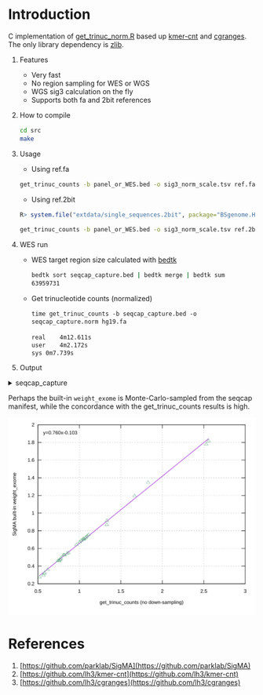 # Introduction

C implementation of [get_trinuc_norm.R](https://github.com/parklab/SigMA/blob/master/R/get_trinuc_norm.R) based up [kmer-cnt](https://github.com/lh3/kmer-cnt) and [cgranges](https://github.com/lh3/cgranges). The only library dependency is [zlib](https://www.zlib.net).

1. Features
    * Very fast
    * No region sampling for WES or WGS
    * WGS sig3 calculation on the fly
    * Supports both fa and 2bit references

2. How to compile

    ```sh
    cd src
    make
    ```

3. Usage

    * Using ref.fa
    ```sh
    get_trinuc_counts -b panel_or_WES.bed -o sig3_norm_scale.tsv ref.fa
    ```

    * Using ref.2bit
    ```R
    R> system.file("extdata/single_sequences.2bit", package="BSgenome.Hsapiens.UCSC.hg19")
    ```
    ```bash
    get_trinuc_counts -b panel_or_WES.bed -o sig3_norm_scale.tsv ref.2bit
    ```

4. WES run

    * WES target region size calculated with [bedtk](https://github.com/lh3/bedtk)

        ```sh
        bedtk sort seqcap_capture.bed | bedtk merge | bedtk sum
        63959731
        ```

    * Get trinucleotide counts (normalized)

        ```
        time get_trinuc_counts -b seqcap_capture.bed -o seqcap_capture.norm hg19.fa

        real	4m12.611s
        user	4m2.172s
        sys	0m7.739s
        ```

5. Output

<details>
    <summary>seqcap_capture</summary>

```
###	get_trinuc_counts	weight_exome_built_in(added for comparison)
ACA	0.771240	0.4756647
ACC	1.048125	0.7111515
ACG	1.665498	1.1954055
ACT	0.768453	0.4775805
CCA	1.022236	0.6905215
CCC	1.330937	0.8697183
CCG	2.557945	1.8140354
CCT	1.056723	0.7058424
GCA	1.043128	0.6986927
GCC	1.331598	0.9152037
GCG	2.529302	1.7790112
GCT	1.093794	0.7414501
TCA	0.816880	0.5255657
TCC	1.071820	0.7180832
TCG	1.828886	1.3478038
TCT	0.821520	0.5253713
ACA	0.771240	0.4756647
ACC	1.048125	0.7111515
ACG	1.665498	1.1954055
ACT	0.768453	0.4775805
CCA	1.022236	0.6905215
CCC	1.330937	0.8697183
CCG	2.557945	1.8140354
CCT	1.056723	0.7058424
GCA	1.043128	0.6986927
GCC	1.331598	0.9152037
GCG	2.529302	1.7790112
GCT	1.093794	0.7414501
TCA	0.816880	0.5255657
TCC	1.071820	0.7180832
TCG	1.828886	1.3478038
TCT	0.821520	0.5253713
ACA	0.771240	0.4756647
ACC	1.048125	0.7111515
ACG	1.665498	1.1954055
ACT	0.768453	0.4775805
CCA	1.022236	0.6905215
CCC	1.330937	0.8697183
CCG	2.557945	1.8140354
CCT	1.056723	0.7058424
GCA	1.043128	0.6986927
GCC	1.331598	0.9152037
GCG	2.529302	1.7790112
GCT	1.093794	0.7414501
TCA	0.816880	0.5255657
TCC	1.071820	0.7180832
TCG	1.828886	1.3478038
TCT	0.821520	0.5253713
ATA	0.519402	0.2759440
ATC	0.804258	0.5233615
ATG	0.777810	0.4904268
ATT	0.573957	0.3152586
CTA	0.619226	0.3598444
CTC	1.003768	0.6732809
CTG	1.110929	0.7544566
CTT	0.867327	0.5504704
GTA	0.754145	0.4648557
GTC	1.080496	0.7284736
GTG	0.964731	0.6429367
GTT	0.758002	0.4611863
TTA	0.566187	0.2952764
TTC	0.852278	0.5445673
TTG	0.740317	0.4611112
TTT	0.582413	0.3261839
ATA	0.519402	0.2759440
ATC	0.804258	0.5233615
ATG	0.777810	0.4904268
ATT	0.573957	0.3152586
CTA	0.619226	0.3598444
CTC	1.003768	0.6732809
CTG	1.110929	0.7544566
CTT	0.867327	0.5504704
GTA	0.754145	0.4648557
GTC	1.080496	0.7284736
GTG	0.964731	0.6429367
GTT	0.758002	0.4611863
TTA	0.566187	0.2952764
TTC	0.852278	0.5445673
TTG	0.740317	0.4611112
TTT	0.582413	0.3261839
ATA	0.519402	0.2759440
ATC	0.804258	0.5233615
ATG	0.777810	0.4904268
ATT	0.573957	0.3152586
CTA	0.619226	0.3598444
CTC	1.003768	0.6732809
CTG	1.110929	0.7544566
CTT	0.867327	0.5504704
GTA	0.754145	0.4648557
GTC	1.080496	0.7284736
GTG	0.964731	0.6429367
GTT	0.758002	0.4611863
TTA	0.566187	0.2952764
TTC	0.852278	0.5445673
TTG	0.740317	0.4611112
TTT	0.582413	0.3261839
```
</details>


Perhaps the built-in `weight_exome` is Monte-Carlo-sampled from the seqcap manifest, while the concordance with the get_trinuc_counts results is high.

[<img src="docs/seqcap.svg">]()

# References

1. [https://github.com/parklab/SigMA](https://github.com/parklab/SigMA)
2. [https://github.com/lh3/kmer-cnt](https://github.com/lh3/kmer-cnt)
3. [https://github.com/lh3/cgranges](https://github.com/lh3/cgranges)
